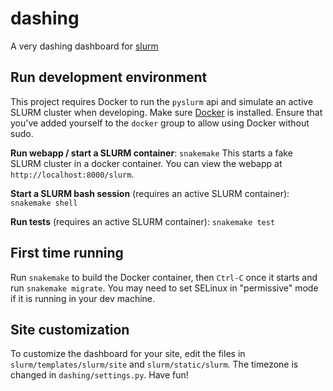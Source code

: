 dashing
==================================
A very dashing dashboard for [slurm](slurm.schedmd.com)

## Run development environment

This project requires Docker to run the `pyslurm` api and simulate an active SLURM cluster when developing.
Make sure [Docker](https://www.docker.com) is installed. 
Ensure that you've added yourself to the `docker` group to allow using Docker without sudo.

**Run webapp / start a SLURM container**: `snakemake` 
This starts a fake SLURM cluster in a docker container. 
You can view the webapp at `http://localhost:8000/slurm`.

**Start a SLURM bash session** (requires an active SLURM container): `snakemake shell`

**Run tests** (requires an active SLURM container): `snakemake test`

## First time running

Run `snakemake` to build the Docker container, then `Ctrl-C` once it starts and run `snakemake migrate`.
You may need to set SELinux in "permissive" mode if it is running in your dev machine.

## Site customization

To customize the dashboard for your site, edit the files in `slurm/templates/slurm/site` and `slurm/static/slurm`. The timezone is changed in `dashing/settings.py`. Have fun!


